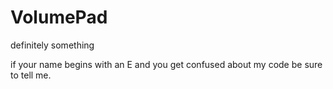 # VolumePad
definitely something

if your name begins with an E and you get confused about my code be sure to tell me.
